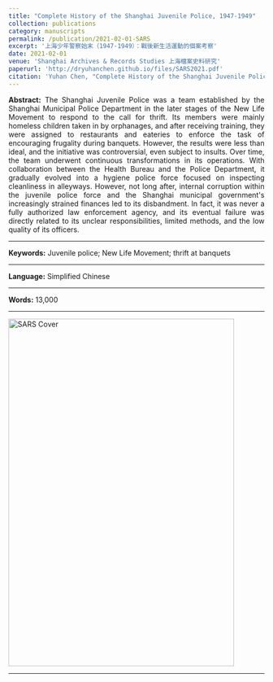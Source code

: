 ```yaml
---
title: "Complete History of the Shanghai Juvenile Police, 1947-1949"
collection: publications
category: manuscripts
permalink: /publication/2021-02-01-SARS
excerpt: '上海少年警察始末（1947-1949）：戰後新生活運動的個案考察'
date: 2021-02-01
venue: 'Shanghai Archives & Records Studies 上海檔案史料研究'
paperurl: 'http://dryuhanchen.github.io/files/SARS2021.pdf'
citation: 'Yuhan Chen, "Complete History of the Shanghai Juvenile Police, 1947-1949," <i>Shanghai Archives & Records Studies</i>, No.25 (2021), pp.82-96.'
---
```


<div style="text-align: justify; text-justify: inter-word;">
<b>Abstract:</b> The Shanghai Juvenile Police was a team established by the Shanghai Municipal Police Department in the later stages of the New Life Movement to respond to the call for thrift. Its members were mainly homeless children taken in by orphanages, and after receiving training, they were assigned to restaurants and eateries to enforce the task of encouraging frugality during banquets. However, the results were less than ideal, and the initiative was controversial, even subject to insults. Over time, the team underwent continuous transformations in its operations. With collaboration between the Health Bureau and the Police Department, it gradually evolved into a hygiene police force focused on inspecting cleanliness in alleyways. However, not long after, internal corruption within the juvenile police force and the Shanghai municipal government's increasingly strained finances led to its disbandment. In fact, it was never a fully authorized law enforcement agency, and its eventual failure was directly related to its unclear responsibilities, limited methods, and the low quality of its officers.
</div>

---
<b>Keywords:</b> Juvenile police; New Life Movement; thrift at banquets

---
<b>Language:</b> Simplified Chinese

---
<b>Words:</b> 13,000

---
<img src="/images/SARS2021.png" alt="SARS Cover" width="444" height="683">

---
